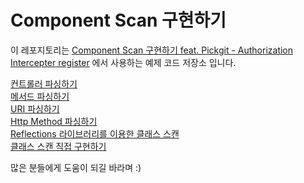 # Component Scan 구현하기

이 레포지토리는 [Component Scan 구현하기 feat. Pickgit - Authorization Intercepter register](https://bperhaps.tistory.com/entry/Component-Scan-구현하기-feat-Pickgit-Authorization-Intercepter-register) 에서 사용하는 예제 코드 저장소 입니다.

[컨트롤러 파싱하기](https://github.com/bperhaps/ComponentScan/tree/extract_controller) </br>
[메서드 파싱하기](https://github.com/bperhaps/ComponentScan/tree/extract_method) </br>
[URI 파싱하기](https://github.com/bperhaps/ComponentScan/tree/URI_parse) </br>
[Http Method 파싱하기](https://github.com/bperhaps/ComponentScan/tree/extract_httpMethod) </br>
[Reflections 라이브러리를 이용한 클래스 스캔](https://github.com/bperhaps/ComponentScan/tree/using_reflections) </br>
[클래스 스캔 직접 구현하기](https://github.com/bperhaps/ComponentScan/tree/using_raw)

많은 분들에게 도움이 되길 바라며 :)
